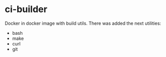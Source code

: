 # ci-builder

Docker in docker image with build utils. There was added the next utilities:
- bash
- make
- curl
- git
